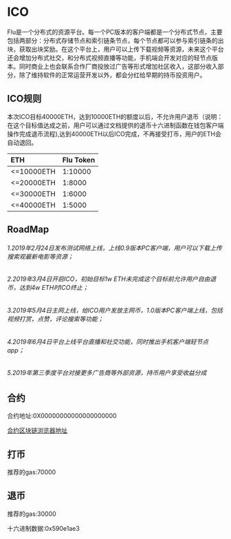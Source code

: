 # ICO
Flu是一个分布式的资源平台。每一个PC版本的客户端都是一个分布式节点，主要包括两部分：分布式存储节点和索引链条节点，每个节点都可以参与索引链条的出块，获取出块奖励。在这个平台上，用户可以上传下载视频等资源，未来这个平台还会增加分布式社交，和分布式视频直播等功能，手机端会开发对应的轻节点版本。同时商业上也会联系合作厂商投放过广告等形式增加社区收入，这部分收入部分，除了维持软件的正常运营开发以外，都会分红给早期的持币投资用户。

## ICO规则
本次ICO目标40000ETH，达到10000ETH的额度以后，不允许用户退币（说明：在这个目标值达成之前，用户可以通过文档提供的退币十六进制函数在钱包客户端操作完成退币流程),达到40000ETH以后ICO完成，不再接受打币，用户的ETH会自动退回。

|ETH|Flu Token|
|:---|:---|
|<=10000ETH|1:10000|
|<=20000ETH|1:8000|
|<=30000ETH|1:6000|
|<=40000ETH|1:5000|

## RoadMap

###### 1.2019年2月24日发布测试网络上线，上线0.9版本PC客户端，用户可以下载上传搜索观最新电影等资源；
 
###### 2.2019年3月4日开启ICO，初始目标1w ETH未完成这个目标前允许用户自由退币，达到4w ETH时ICO终止；

###### 3.2019年5月4日主网上线，给ICO用户发放主网币，1.0版本PC客户端上线，包括视频打赏，点赞，评论搜索等功能；
 
###### 4.2019年6月4日平台上线平台直播和社交功能，同时推出手机客户端轻节点app；
 
###### 5.2019年第三季度平台对接更多广告商等外部资源，持币用户享受收益分成

## 合约
合约地址:0X00000000000000000000

[合约区块链浏览器地址](https://etherscan.io/)

## 打币
推荐的gas:70000

## 退币
推荐的gas:30000  

十六进制数据:0x590e1ae3 


